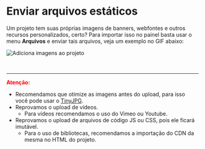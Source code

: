 # Enviar arquivos estáticos

Um projeto tem suas próprias imagens de banners, webfontes e outros recursos personalizados, certo? Para importar isso no painel basta usar o menu **Arquivos** e enviar tais arquivos, veja um exemplo no GIF abaixo:

![Adiciona imagens ao projeto](https://i.imgur.com/Uwj0UkW.gif)

<br><hr>

<strong style="color:red">Atenção:</strong>
- Recomendamos que otimize as imagens antes do upload, para isso você pode usar o [TinyJPG](https://tinyjpg.com).
- Reprovamos o upload de vídeos.
    - Para vídeos recomendamos o uso do Vimeo ou Youtube.
- Reprovamos o upload de arquivos de código JS ou CSS, pois ele ficará imutável.
    - Para o uso de bibliotecas, recomendamos a importação do CDN da mesma no HTML do projeto.
